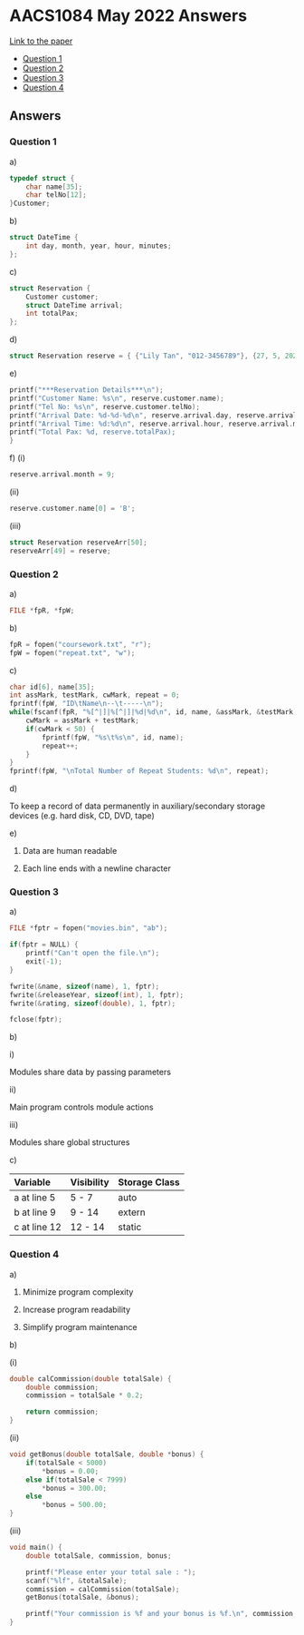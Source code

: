 # AACS1084 May 2022 Answers

[Link to the paper](https://eprints.tarc.edu.my/21158/1/AACS1084.pdf)

- [Question 1](#question-1)
- [Question 2](#question-2)
- [Question 3](#question-3)
- [Question 4](#question-4)

## Answers

### Question 1

a)

```c
typedef struct {
    char name[35];
    char telNo[12];
}Customer;
```

b)

```c
struct DateTime {
    int day, month, year, hour, minutes;
};
```

c)

```c
struct Reservation {
    Customer customer;
    struct DateTime arrival;
    int totalPax;
};
```

d)

```c
struct Reservation reserve = { {"Lily Tan", "012-3456789"}, {27, 5, 2022, 18, 30}, 8 };
```

e)

```c
printf("***Reservation Details***\n");
printf("Customer Name: %s\n", reserve.customer.name);
printf("Tel No: %s\n", reserve.customer.telNo);
printf("Arrival Date: %d-%d-%d\n", reserve.arrival.day, reserve.arrival.month, reserve.arrival.year);
printf("Arrival Time: %d:%d\n", reserve.arrival.hour, reserve.arrival.minutes);
printf("Total Pax: %d, reserve.totalPax);
}
```

f) (i)

```c
reserve.arrival.month = 9;
```

(ii)

```c
reserve.customer.name[0] = 'B';
```

(iii)

```c
struct Reservation reserveArr[50];
reserveArr[49] = reserve;
```

### Question 2
a)

```c
FILE *fpR, *fpW;
```

b)

```c
fpR = fopen("coursework.txt", "r");
fpW = fopen("repeat.txt", "w");
```

c)

```c
char id[6], name[35];
int assMark, testMark, cwMark, repeat = 0;
fprintf(fpW, "ID\tName\n--\t-----\n");
while(fscanf(fpR, "%[^|]|%[^|]|%d|%d\n", id, name, &assMark, &testMark) != EOF) {
	cwMark = assMark + testMark;
	if(cwMark < 50) {
		fprintf(fpW, "%s\t%s\n", id, name);
		repeat++;
	}
}
fprintf(fpW, "\nTotal Number of Repeat Students: %d\n", repeat);
```

d)

To keep a record of data permanently in auxiliary/secondary storage devices (e.g. hard disk, CD, DVD, tape)

e)

1. Data are human readable

2. Each line ends with a newline character

### Question 3

a)

```c
FILE *fptr = fopen("movies.bin", "ab");

if(fptr = NULL) {
 	printf("Can't open the file.\n");
	exit(-1);
}

fwrite(&name, sizeof(name), 1, fptr);
fwrite(&releaseYear, sizeof(int), 1, fptr);
fwrite(&rating, sizeof(double), 1, fptr);

fclose(fptr);
```

b)

i)

Modules share data by passing parameters

ii)

Main program controls module actions

iii)

Modules share global structures

c)

| Variable | Visibility | Storage Class |
| :----- | :--- | :--- |
| a at line 5 | 5 - 7 | auto |
| b at line 9 | 9 - 14 | extern |
| c at line 12 | 12 - 14 | static |

### Question 4

a)

1. Minimize program complexity

2. Increase program readability

3. Simplify program maintenance

b)

(i)

```c
double calCommission(double totalSale) {
	double commission;
	commission = totalSale * 0.2;

	return commission;
}
```

(ii)

```c
void getBonus(double totalSale, double *bonus) {
	if(totalSale < 5000)
		*bonus = 0.00;
	else if(totalSale < 7999)
		*bonus = 300.00;
	else
		*bonus = 500.00;
}
```

(iii)

```c
void main() {
	double totalSale, commission, bonus;

	printf("Please enter your total sale : ");
	scanf("%lf", &totalSale);
	commission = calCommission(totalSale);
	getBonus(totalSale, &bonus);

	printf("Your commission is %f and your bonus is %f.\n", commission, bonus);
}
```
